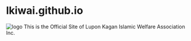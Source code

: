 # lkiwai.github.io 
![logo](https://user-images.githubusercontent.com/120906094/208617263-6a6de3e8-1ef2-43ec-9887-cf16d3844e3b.png)
This is the Official Site of Lupon Kagan Islamic Welfare Association Inc.



